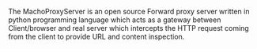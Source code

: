 The MachoProxyServer is an open source Forward proxy server written in python programming language which acts as a gateway between Client/browser and real server which
intercepts the HTTP request coming from the client to provide URL and content inspection.
